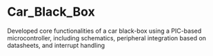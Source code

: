 # Car_Black_Box
Developed core functionalities of a car black-box using a PIC-based microcontroller, including schematics, peripheral integration based on datasheets, and interrupt handling
